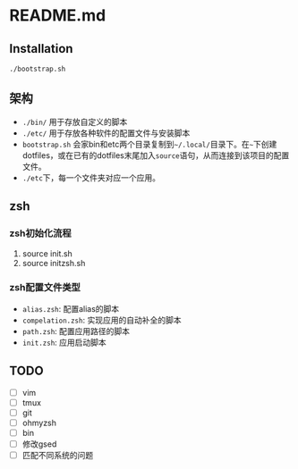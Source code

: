 # README.md

## Installation

```shell
./bootstrap.sh
```

## 架构
- `./bin/` 用于存放自定义的脚本
- `./etc/` 用于存放各种软件的配置文件与安装脚本
- `bootstrap.sh` 会家bin和etc两个目录复制到`~/.local/`目录下。在`~`下创建dotfiles，或在已有的dotfiles末尾加入`source`语句，从而连接到该项目的配置文件。
- `./etc`下，每一个文件夹对应一个应用。

## zsh
### zsh初始化流程
1. source init.sh
2. source initzsh.sh

### zsh配置文件类型
- `alias.zsh`: 配置alias的脚本
- `compelation.zsh`: 实现应用的自动补全的脚本
- `path.zsh`: 配置应用路径的脚本
- `init.zsh`: 应用启动脚本

## TODO
- [ ] vim
- [ ] tmux
- [ ] git
- [ ] ohmyzsh
- [ ] bin
- [ ] 修改gsed
- [ ] 匹配不同系统的问题